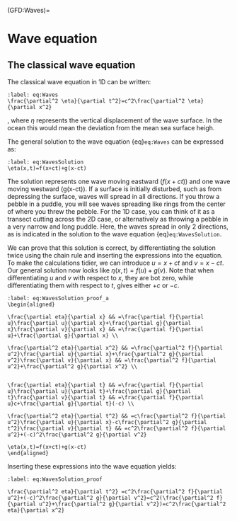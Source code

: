 (GFD:Waves)=
# Wave equation

## The classical wave equation

The classical wave equation in 1D can be written:

```{math}
:label: eq:Waves
\frac{\partial^2 \eta}{\partial t^2}=c^2\frac{\partial^2 \eta}{\partial x^2}
```

, where $\eta$ represents the vertical displacement of the wave surface. In the ocean this would mean the deviation from the mean sea surface heigh.

The general solution to the wave equation {eq}`eq:Waves` can be expressed as:

```{math}
:label: eq:WavesSolution
\eta(x,t)=f(x+ct)+g(x-ct)
```

The solution represents one wave moving eastward ($f(x+ct)$) and one wave moving westward (g(x-ct)). If a surface is initially disturbed, such as from depressing the surface, waves will spread in all directions. If you throw a pebble in a puddle, you will see waves spreading like rings from the center of where you threw the pebble. For the 1D case, you can think of it as a transect cutting across the 2D case, or alternatively as 
throwing a pebble in a very narrow and long puddle. Here, the waves spread in only 2 directions, as is indicated in the solution to the wave equation {eq}`eq:WavesSolution`. 

We can prove that this solution is correct, by differentiating the solution twice using the chain rule and inserting the expressions into the equation. To make the calculations tidier, we can introduce $u=x+ct$ and $v=x-ct$. Our general solution now looks like $\eta(x,t)=f(u)+g(v)$. Note that when differentiating $u$ and $v$ with respect to $x$, they are bot zero, while differentiating them with respect to $t$, gives either $+c$ or $-c$. 

```{math}
:label: eq:WavesSolution_proof_a
\begin{aligned}

\frac{\partial eta}{\partial x} && =\frac{\partial f}{\partial u}\frac{\partial u}{\partial x}+\frac{\partial g}{\partial x}\frac{\partial v}{\partial x} && =\frac{\partial f}{\partial u}+\frac{\partial g}{\partial x} \\

\frac{\partial^2 eta}{\partial x^2} && =\frac{\partial^2 f}{\partial u^2}\frac{\partial u}{\partial x}+\frac{\partial^2 g}{\partial v^2}\frac{\partial v}{\partial x} && =\frac{\partial^2 f}{\partial u^2}+\frac{\partial^2 g}{\partial x^2} \\


\frac{\partial eta}{\partial t} && =\frac{\partial f}{\partial u}\frac{\partial u}{\partial t}+\frac{\partial g}{\partial t}\frac{\partial v}{\partial t} && =\frac{\partial f}{\partial u}c+\frac{\partial g}{\partial t}(-c) \\

\frac{\partial^2 eta}{\partial t^2} && =c\frac{\partial^2 f}{\partial u^2}\frac{\partial u}{\partial x}-c\frac{\partial^2 g}{\partial t^2}\frac{\partial v}{\partial t} && =c^2\frac{\partial^2 f}{\partial u^2}+(-c)^2\frac{\partial^2 g}{\partial v^2}

\eta(x,t)=f(x+ct)+g(x-ct)
\end{aligned}
```

Inserting these expressions into the wave equation yields:
```{math}
:label: eq:WavesSolution_proof

\frac{\partial^2 eta}{\partial t^2} =c^2\frac{\partial^2 f}{\partial u^2}+(-c)^2\frac{\partial^2 g}{\partial v^2}=c^2(\frac{\partial^2 f}{\partial u^2}+\frac{\partial^2 g}{\partial v^2})=c^2\frac{\partial^2 eta}{\partial x^2}

```


